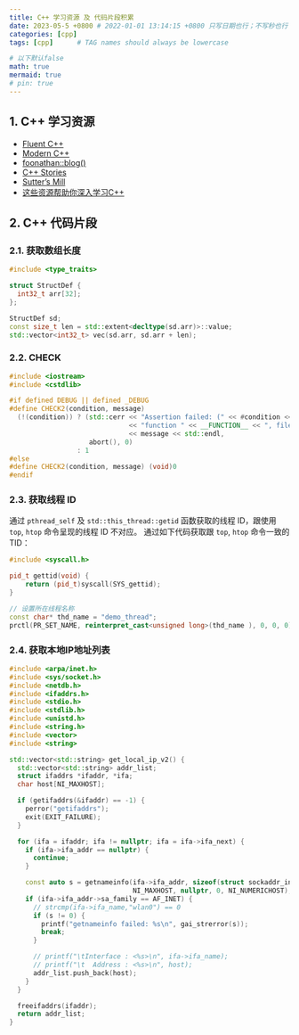 ```yaml
---
title: C++ 学习资源 及 代码片段积累
date: 2023-05-5 +0800 # 2022-01-01 13:14:15 +0800 只写日期也行；不写秒也行；这样也行 2022-03-09T00:55:42+08:00
categories: [cpp]
tags: [cpp]      # TAG names should always be lowercase

# 以下默认false
math: true
mermaid: true
# pin: true
---
```


## 1. C++ 学习资源 ##

* [Fluent C++](https://www.fluentcpp.com/)
* [Modern C++](https://www.modernescpp.com/)
* [foonathan::​blog()](https://www.foonathan.net/)
* [C++ Stories](https://www.cppstories.com/)
* [Sutter’s Mill](https://herbsutter.com/)
* [这些资源帮助你深入学习C++](https://lesleylai.info/zh/delve_into_cpp)

## 2. C++ 代码片段 ##

### 2.1. 获取数组长度 ###

```cpp
#include <type_traits>

struct StructDef {
  int32_t arr[32];
};

StructDef sd;
const size_t len = std::extent<decltype(sd.arr)>::value;
std::vector<int32_t> vec(sd.arr, sd.arr + len);
```

### 2.2. CHECK ###

```cpp
#include <iostream>
#include <cstdlib>

#if defined DEBUG || defined _DEBUG
#define CHECK2(condition, message)                                                                                                                   \
  (!(condition)) ? (std::cerr << "Assertion failed: (" << #condition << "), "                                                                        \
                              << "function " << __FUNCTION__ << ", file " << __FILE__ << ", line " << __LINE__ << "." << std::endl                   \
                              << message << std::endl,                                                                                               \
                    abort(), 0)                                                                                                                      \
                 : 1
#else
#define CHECK2(condition, message) (void)0
#endif
```

### 2.3. 获取线程 ID ###

通过 `pthread_self` 及 `std::this_thread::getid` 函数获取的线程 ID，跟使用 `top`, `htop` 命令呈现的线程 ID 不对应。
通过如下代码获取跟 `top`, `htop` 命令一致的 TID：

```cpp
#include <syscall.h>

pid_t gettid(void) {
    return (pid_t)syscall(SYS_gettid);
}

// 设置所在线程名称
const char* thd_name = "demo_thread";
prctl(PR_SET_NAME, reinterpret_cast<unsigned long>(thd_name ), 0, 0, 0);
```

### 2.4. 获取本地IP地址列表 ###

```cpp
#include <arpa/inet.h>
#include <sys/socket.h>
#include <netdb.h>
#include <ifaddrs.h>
#include <stdio.h>
#include <stdlib.h>
#include <unistd.h>
#include <string.h>
#include <vector>
#include <string>

std::vector<std::string> get_local_ip_v2() {
  std::vector<std::string> addr_list;
  struct ifaddrs *ifaddr, *ifa;
  char host[NI_MAXHOST];

  if (getifaddrs(&ifaddr) == -1) {
    perror("getifaddrs");
    exit(EXIT_FAILURE);
  }

  for (ifa = ifaddr; ifa != nullptr; ifa = ifa->ifa_next) {
    if (ifa->ifa_addr == nullptr) {
      continue;
    }

    const auto s = getnameinfo(ifa->ifa_addr, sizeof(struct sockaddr_in), host,
                               NI_MAXHOST, nullptr, 0, NI_NUMERICHOST);
    if (ifa->ifa_addr->sa_family == AF_INET) {
      // strcmp(ifa->ifa_name,"wlan0") == 0
      if (s != 0) {
        printf("getnameinfo failed: %s\n", gai_strerror(s));
        break;
      }

      // printf("\tInterface : <%s>\n", ifa->ifa_name);
      // printf("\t  Address : <%s>\n", host);
      addr_list.push_back(host);
    }
  }

  freeifaddrs(ifaddr);
  return addr_list;
}
```
